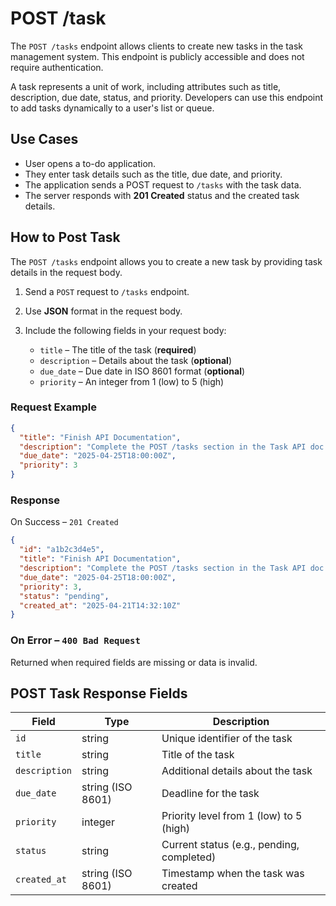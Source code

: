 # POST /task

The `POST /tasks` endpoint allows clients to create new tasks in the task management system. This endpoint is publicly accessible and does not require authentication.

A task represents a unit of work, including attributes such as title, description, due date, status, and priority. Developers can use this endpoint to add tasks dynamically to a user's list or queue.



## Use Cases

- User opens a to-do application.
- They enter task details such as the title, due date, and priority.
- The application sends a POST request to `/tasks` with the task data.
- The server responds with **201 Created** status and the created task details.



## How to Post Task

The `POST /tasks` endpoint allows you to create a new task by providing task details in the request body.

1. Send a `POST` request to `/tasks` endpoint.
2. Use **JSON** format in the request body.
3. Include the following fields in your request body:

   - `title` – The title of the task (**required**)
   - `description` – Details about the task (**optional**)
   - `due_date` – Due date in ISO 8601 format (**optional**)
   - `priority` – An integer from 1 (low) to 5 (high)

### Request Example

```json
{
  "title": "Finish API Documentation",
  "description": "Complete the POST /tasks section in the Task API doc.",
  "due_date": "2025-04-25T18:00:00Z",
  "priority": 3
}
```

### Response

On Success – `201 Created`

```json
{
  "id": "a1b2c3d4e5",
  "title": "Finish API Documentation",
  "description": "Complete the POST /tasks section in the Task API doc.",
  "due_date": "2025-04-25T18:00:00Z",
  "priority": 3,
  "status": "pending",
  "created_at": "2025-04-21T14:32:10Z"
}
```

### On Error – `400 Bad Request`

Returned when required fields are missing or data is invalid.



## POST Task Response Fields

| Field        | Type              | Description                                      |
|--------------|-------------------|--------------------------------------------------|
| `id`         | string            | Unique identifier of the task                    |
| `title`      | string            | Title of the task                                |
| `description`| string            | Additional details about the task                |
| `due_date`   | string (ISO 8601) | Deadline for the task                            |
| `priority`   | integer           | Priority level from 1 (low) to 5 (high)          |
| `status`     | string            | Current status (e.g., pending, completed)        |
| `created_at` | string (ISO 8601) | Timestamp when the task was created              |